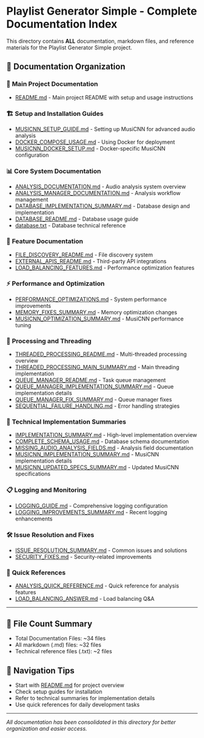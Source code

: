 # Playlist Generator Simple - Complete Documentation Index

This directory contains **ALL** documentation, markdown files, and reference materials for the Playlist Generator Simple project.

## 📁 Documentation Organization

### 🚀 **Main Project Documentation**
- [README.md](README.md) - Main project README with setup and usage instructions

### 🏗️ **Setup and Installation Guides**
- [MUSICNN_SETUP_GUIDE.md](MUSICNN_SETUP_GUIDE.md) - Setting up MusiCNN for advanced audio analysis
- [DOCKER_COMPOSE_USAGE.md](DOCKER_COMPOSE_USAGE.md) - Using Docker for deployment
- [MUSICNN_DOCKER_SETUP.md](MUSICNN_DOCKER_SETUP.md) - Docker-specific MusiCNN configuration

### 📊 **Core System Documentation**
- [ANALYSIS_DOCUMENTATION.md](ANALYSIS_DOCUMENTATION.md) - Audio analysis system overview
- [ANALYSIS_MANAGER_DOCUMENTATION.md](ANALYSIS_MANAGER_DOCUMENTATION.md) - Analysis workflow management
- [DATABASE_IMPLEMENTATION_SUMMARY.md](DATABASE_IMPLEMENTATION_SUMMARY.md) - Database design and implementation
- [DATABASE_README.md](DATABASE_README.md) - Database usage guide
- [database.txt](database.txt) - Database technical reference

### 🔧 **Feature Documentation**
- [FILE_DISCOVERY_README.md](FILE_DISCOVERY_README.md) - File discovery system
- [EXTERNAL_APIS_README.md](EXTERNAL_APIS_README.md) - Third-party API integrations
- [LOAD_BALANCING_FEATURES.md](LOAD_BALANCING_FEATURES.md) - Performance optimization features

### ⚡ **Performance and Optimization**
- [PERFORMANCE_OPTIMIZATIONS.md](PERFORMANCE_OPTIMIZATIONS.md) - System performance improvements
- [MEMORY_FIXES_SUMMARY.md](MEMORY_FIXES_SUMMARY.md) - Memory optimization changes
- [MUSICNN_OPTIMIZATION_SUMMARY.md](MUSICNN_OPTIMIZATION_SUMMARY.md) - MusiCNN performance tuning

### 🔄 **Processing and Threading**
- [THREADED_PROCESSING_README.md](THREADED_PROCESSING_README.md) - Multi-threaded processing overview
- [THREADED_PROCESSING_MAIN_SUMMARY.md](THREADED_PROCESSING_MAIN_SUMMARY.md) - Main threading implementation
- [QUEUE_MANAGER_README.md](QUEUE_MANAGER_README.md) - Task queue management
- [QUEUE_MANAGER_IMPLEMENTATION_SUMMARY.md](QUEUE_MANAGER_IMPLEMENTATION_SUMMARY.md) - Queue implementation details
- [QUEUE_MANAGER_FIX_SUMMARY.md](QUEUE_MANAGER_FIX_SUMMARY.md) - Queue manager fixes
- [SEQUENTIAL_FAILURE_HANDLING.md](SEQUENTIAL_FAILURE_HANDLING.md) - Error handling strategies

### 📝 **Technical Implementation Summaries**
- [IMPLEMENTATION_SUMMARY.md](IMPLEMENTATION_SUMMARY.md) - High-level implementation overview
- [COMPLETE_SCHEMA_USAGE.md](COMPLETE_SCHEMA_USAGE.md) - Database schema documentation
- [MISSING_AUDIO_ANALYSIS_FIELDS.md](MISSING_AUDIO_ANALYSIS_FIELDS.md) - Analysis field documentation
- [MUSICNN_IMPLEMENTATION_SUMMARY.md](MUSICNN_IMPLEMENTATION_SUMMARY.md) - MusiCNN implementation details
- [MUSICNN_UPDATED_SPECS_SUMMARY.md](MUSICNN_UPDATED_SPECS_SUMMARY.md) - Updated MusiCNN specifications

### 📋 **Logging and Monitoring**
- [LOGGING_GUIDE.md](LOGGING_GUIDE.md) - Comprehensive logging configuration
- [LOGGING_IMPROVEMENTS_SUMMARY.md](LOGGING_IMPROVEMENTS_SUMMARY.md) - Recent logging enhancements

### 🛠️ **Issue Resolution and Fixes**
- [ISSUE_RESOLUTION_SUMMARY.md](ISSUE_RESOLUTION_SUMMARY.md) - Common issues and solutions
- [SECURITY_FIXES.md](SECURITY_FIXES.md) - Security-related improvements

### 📖 **Quick References**
- [ANALYSIS_QUICK_REFERENCE.md](ANALYSIS_QUICK_REFERENCE.md) - Quick reference for analysis features
- [LOAD_BALANCING_ANSWER.md](LOAD_BALANCING_ANSWER.md) - Load balancing Q&A

---

## 📁 **File Count Summary**
- Total Documentation Files: ~34 files
- All markdown (.md) files: ~32 files  
- Technical reference files (.txt): ~2 files

## 🎯 **Navigation Tips**
- Start with [README.md](README.md) for project overview
- Check setup guides for installation
- Refer to technical summaries for implementation details
- Use quick references for daily development tasks

---

*All documentation has been consolidated in this directory for better organization and easier access.*